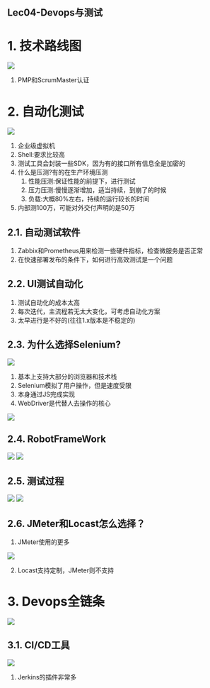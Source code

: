 Lec04-Devops与测试 
---

# 1. 技术路线图
![](img/devops/1.png)

1. PMP和ScrumMaster认证

# 2. 自动化测试
![](img/devops/2.png)

1. 企业级虚拟机
2. Shell:要求比较高
3. 测试工具会封装一些SDK，因为有的接口所有信息全是加密的
4. 什么是压测?有的在生产环境压测
   1. 性能压测:保证性能的前提下，进行测试
   2. 压力压测:慢慢逐渐增加，适当持续，到崩了的时候
   3. 负载:大概80%左右，持续的运行较长的时间
5. 内部测100万，可能对外交付声明的是50万
  
## 2.1. 自动测试软件
1. Zabbix和Prometheus用来检测一些硬件指标，检查微服务是否正常
2. 在快速部署发布的条件下，如何进行高效测试是一个问题

## 2.2. UI测试自动化
1. 测试自动化的成本太高
2. 每次迭代，主流程若无太大变化，可考虑自动化方案
3. 太早进行是不好的(往往1.x版本是不稳定的)

## 2.3. 为什么选择Selenium?
![](img/devops/3.png)

1. 基本上支持大部分的浏览器和技术栈
2. Selenium模拟了用户操作，但是速度受限
3. 本身通过JS完成实现
4. WebDriver是代替人去操作的核心

![](img/devops/4.png)

## 2.4. RobotFrameWork
![](img/devops/5.png)
![](img/devops/6.png)

## 2.5. 测试过程
![](img/devops/7.png)
![](img/devops/8.png)

## 2.6. JMeter和Locast怎么选择？
1. JMeter使用的更多

![](img/devops/9.png)

2. Locast支持定制，JMeter则不支持

# 3. Devops全链条
![](img/devops/10.png)

## 3.1. CI/CD工具
![](img/devops/11.png)

1. Jerkins的插件非常多